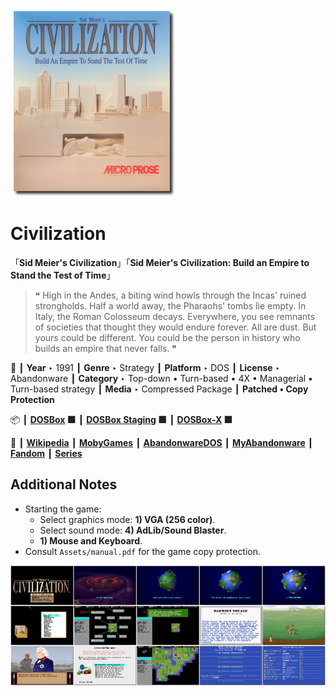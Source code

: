 ![](Thumbnail.png "application-thumbnail")

# Civilization

「**Sid Meier's Civilization**」「**Sid Meier's Civilization: Build an Empire to Stand the Test of Time**」

> ❝ High in the Andes, a biting wind howls through the Incas' ruined strongholds. Half a world away, the Pharaohs' tombs lie empty. In Italy, the Roman Colosseum decays. Everywhere, you see remnants of societies that thought they would endure forever. All are dust. But yours could be different. You could be the person in history who builds an empire that never falls. ❞
>

📌 ┃ **Year** ‣ 1991 ┃ **Genre** ‣ Strategy ┃ **Platform** ‣ DOS ┃ **License** ‣ Abandonware ┃ **Category** ‣ Top-down • Turn-based • 4X • Managerial • Turn-based strategy ┃ **Media** ‣ Compressed Package ┃ **Patched • Copy Protection** 

📦 ┃ **[DOSBox](https://www.dosbox.com/) 🟩** ┃ **[DOSBox Staging](https://dosbox-staging.github.io/) 🟩** ┃ **[DOSBox-X](https://dosbox-x.com/) 🟩** 

📎 ┃ **[Wikipedia](https://en.wikipedia.org/wiki/Civilization_(video_game))** ┃ **[MobyGames](https://www.mobygames.com/game/585/sid-meiers-civilization/)** ┃ **[AbandonwareDOS](https://www.abandonwaredos.com/abandonware-game.php?abandonware=Civilization&gid=1390)** ┃ **[MyAbandonware](https://www.myabandonware.com/game/sid-meier-s-civilization-1nj)** ┃ **[Fandom](https://civilization.fandom.com/wiki/Sid_Meier%27s_Civilization)** ┃ **[Series](https://en.wikipedia.org/wiki/Civilization_(series))** 

## Additional Notes
- Starting the game:
  - Select graphics mode: **1) VGA (256 color)**.
  - Select sound mode: **4) AdLib/Sound Blaster**.
  - **1) Mouse and Keyboard**.
- Consult `Assets/manual.pdf` for the game copy protection.

![](Montage.png "Civilization")

